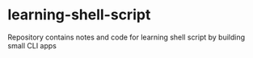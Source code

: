 # learning-shell-script
Repository contains notes and code for learning shell script by building small CLI apps
